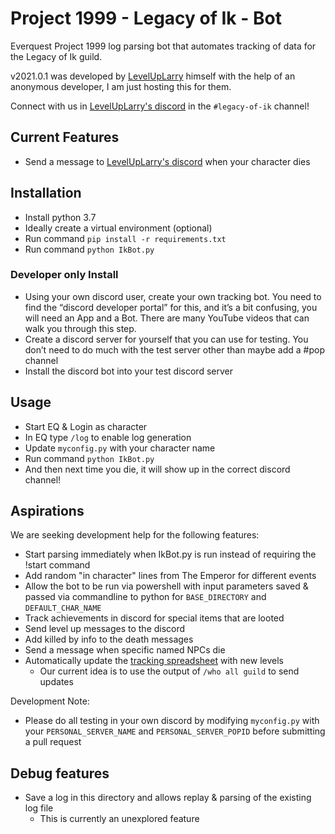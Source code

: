 # Project 1999 - Legacy of Ik - Bot

Everquest Project 1999 log parsing bot that automates tracking of data for the Legacy of Ik guild.

v2021.0.1 was developed by [LevelUpLarry](https://www.leveluplarry.com) himself with the help of an anonymous developer, I am just hosting this for them.

Connect with us in [LevelUpLarry's discord](https://discord.gg/SgKrGnM) in the `#legacy-of-ik` channel!

## Current Features
 - Send a message to [LevelUpLarry's discord](https://discord.gg/SgKrGnM) when your character dies

## Installation

- Install python 3.7
- Ideally create a virtual environment (optional)
- Run command `pip install -r requirements.txt`
- Run command `python IkBot.py`

### Developer only Install
- Using your own discord user, create your own tracking bot.  You need to find the “discord developer portal” for this, and it’s a bit confusing, you will need an App and a Bot.  There are many YouTube videos that can walk you through this step.
- Create a discord server for yourself that you can use for testing.  You don’t need to do much with the test server other than maybe add a #pop channel
- Install the discord bot into your test discord server

## Usage
- Start EQ & Login as character
- In EQ type `/log` to enable log generation
- Update `myconfig.py` with your character name
- Run command `python IkBot.py`
- And then next time you die, it will show up in the correct discord channel!

## Aspirations

We are seeking development help for the following features:

- Start parsing immediately when IkBot.py is run instead of requiring the !start command 
- Add random "in character" lines from The Emperor for different events
- Allow the bot to be run via powershell with input parameters saved & passed via commandline to python for `BASE_DIRECTORY` and `DEFAULT_CHAR_NAME`
- Track achievements in discord for special items that are looted
- Send level up messages to the discord
- Add killed by info to the death messages
- Send a message when specific named NPCs die
- Automatically update the [tracking spreadsheet](https://docs.google.com/spreadsheets/d/1370kZTY0VaTuk82JBYjBFfBSlhyKK4-FO_TlxQtyNb4/edit?pli=1#gid=0) with new levels
  - Our current idea is to use the output of `/who all guild` to send updates 

Development Note:
 - Please do all testing in your own discord by modifying `myconfig.py` with your `PERSONAL_SERVER_NAME` and `PERSONAL_SERVER_POPID` before submitting a pull request

## Debug features
 - Save a log in this directory and allows replay & parsing of the existing log file
   - This is currently an unexplored feature
